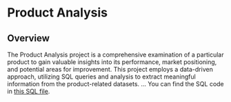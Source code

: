 
# Product Analysis
## Overview
The Product Analysis project is a comprehensive examination of a particular product to gain valuable insights into its performance, market positioning, and potential areas for improvement. This project employs a data-driven approach, utilizing SQL queries and analysis to extract meaningful information from the product-related datasets.
...
You can find the SQL code in [this SQL file](https://raw.githubusercontent.com/Vaishnavi-1413/Producct-analysis-using-SQL/a30ff35c0a64f4453e45b0316cc12246a044b324/Product%20analysis.sql?token=GHSAT0AAAAAACL6PNONDMOENMVIJE2AQ6YOZMZIFZA).
